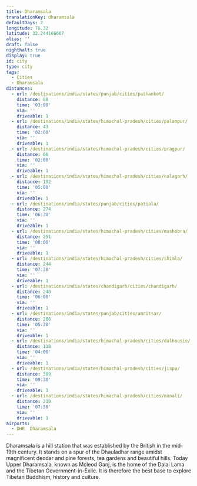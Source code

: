 ```yaml
---
title: Dharamsala
translationKey: dharamsala
defaultDays: 2
longitude: 76.32
latitude: 32.244166667
alias: ''
draft: false
nighthalt: true
display: true
id: city
type: city
tags:
  - Cities
  - Dharamsala
distances:
  - url: /destinations/india/states/punjab/cities/pathankot/
    distance: 88
    time: '03:00'
    via: ''
    driveable: 1
  - url: /destinations/india/states/himachal-pradesh/cities/palampur/
    distance: 43
    time: '02:00'
    via: ''
    driveable: 1
  - url: /destinations/india/states/himachal-pradesh/cities/pragpur/
    distance: 66
    time: '02:00'
    via: ''
    driveable: 1
  - url: /destinations/india/states/himachal-pradesh/cities/nalagarh/
    distance: 192
    time: '05:00'
    via: ''
    driveable: 1
  - url: /destinations/india/states/punjab/cities/patiala/
    distance: 274
    time: '06:30'
    via: ''
    driveable: 1
  - url: /destinations/india/states/himachal-pradesh/cities/mashobra/
    distance: 251
    time: '08:00'
    via: ''
    driveable: 1
  - url: /destinations/india/states/himachal-pradesh/cities/shimla/
    distance: 244
    time: '07:30'
    via: ''
    driveable: 1
  - url: /destinations/india/states/chandigarh/cities/chandigarh/
    distance: 240
    time: '06:00'
    via: ''
    driveable: 1
  - url: /destinations/india/states/punjab/cities/amritsar/
    distance: 206
    time: '05:30'
    via: ''
    driveable: 1
  - url: /destinations/india/states/himachal-pradesh/cities/dalhousie/
    distance: 118
    time: '04:00'
    via: ''
    driveable: 1
  - url: /destinations/india/states/himachal-pradesh/cities/jispa/
    distance: 309
    time: '09:30'
    via: ''
    driveable: 1
  - url: /destinations/india/states/himachal-pradesh/cities/manali/
    distance: 219
    time: '07:30'
    via: ''
    driveable: 1
airports:
  - DHR  Dharamsala
---
```






















































































Dharamsala is a hill station that was established by the British in the mid-19th century. It stands on a spur of the Dhauladhar range amidst magnificent deodar and pine forests, tea gardens and beautiful hills. Today Upper Dharamsala, known as Mcleod Ganj, is the home of the Dalai Lama and the Tibetan Government-in-Exile. It is therefore the best base to explore Tibetan Buddhism, history and culture.